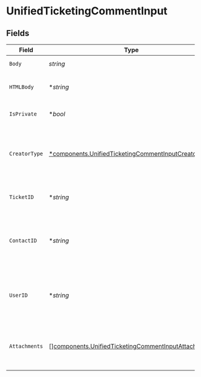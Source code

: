 # UnifiedTicketingCommentInput


## Fields

| Field                                                                                                                      | Type                                                                                                                       | Required                                                                                                                   | Description                                                                                                                | Example                                                                                                                    |
| -------------------------------------------------------------------------------------------------------------------------- | -------------------------------------------------------------------------------------------------------------------------- | -------------------------------------------------------------------------------------------------------------------------- | -------------------------------------------------------------------------------------------------------------------------- | -------------------------------------------------------------------------------------------------------------------------- |
| `Body`                                                                                                                     | *string*                                                                                                                   | :heavy_check_mark:                                                                                                         | The body of the comment                                                                                                    | Assigned to Eric !                                                                                                         |
| `HTMLBody`                                                                                                                 | **string*                                                                                                                  | :heavy_minus_sign:                                                                                                         | The html body of the comment                                                                                               | <p>Assigned to Eric !</p>                                                                                                  |
| `IsPrivate`                                                                                                                | **bool*                                                                                                                    | :heavy_minus_sign:                                                                                                         | The public status of the comment                                                                                           | false                                                                                                                      |
| `CreatorType`                                                                                                              | [*components.UnifiedTicketingCommentInputCreatorType](../../models/components/unifiedticketingcommentinputcreatortype.md)  | :heavy_minus_sign:                                                                                                         | The creator type of the comment. Authorized values are either USER or CONTACT                                              | USER                                                                                                                       |
| `TicketID`                                                                                                                 | **string*                                                                                                                  | :heavy_minus_sign:                                                                                                         | The UUID of the ticket the comment is tied to                                                                              | 801f9ede-c698-4e66-a7fc-48d19eebaa4f                                                                                       |
| `ContactID`                                                                                                                | **string*                                                                                                                  | :heavy_minus_sign:                                                                                                         | The UUID of the contact which the comment belongs to (if no user_id specified)                                             | 801f9ede-c698-4e66-a7fc-48d19eebaa4f                                                                                       |
| `UserID`                                                                                                                   | **string*                                                                                                                  | :heavy_minus_sign:                                                                                                         | The UUID of the user which the comment belongs to (if no contact_id specified)                                             | 801f9ede-c698-4e66-a7fc-48d19eebaa4f                                                                                       |
| `Attachments`                                                                                                              | [][components.UnifiedTicketingCommentInputAttachments](../../models/components/unifiedticketingcommentinputattachments.md) | :heavy_minus_sign:                                                                                                         | The attachements UUIDs tied to the comment                                                                                 | [<br/>"801f9ede-c698-4e66-a7fc-48d19eebaa4f"<br/>]                                                                         |